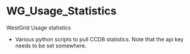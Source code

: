 # WG_Usage_Statistics
WestGrid Usage statistics

* Various python scripts to pull CCDB statistics. Note that the api key needs to be set somewhere.

